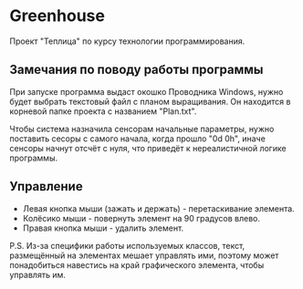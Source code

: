 # Greenhouse
Проект "Теплица" по курсу технологии программирования.

## Замечания по поводу работы программы
При запуске программа выдаст окошко Проводника Windows, нужно будет выбрать текстовый файл с планом выращивания. Он находится в корневой папке проекта с названием "Plan.txt".

Чтобы система назначила сенсорам начальные параметры, нужно поставить сесоры с самого начала, когда прошло "0d 0h", иначе сенсоры начнут отсчёт с нуля, что приведёт к нереалистичной логике программы.

## Управление
* Левая кнопка мыши (зажать и держать) - перетаскивание элемента.
* Колёсико мыши - повернуть элемент на 90 градусов влево.
* Правая кнопка мыши - удалить элемент.

P.S. Из-за специфики работы используемых классов, текст, размещённый на элементах мешает управлять ими, поэтому может понадобиться навестись на край графического элемента, чтобы управлять им.
